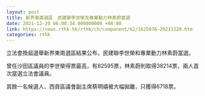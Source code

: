 ```yaml
---
layout: post
title: 新界東南選區　民建聯李世榮及專業動力林素蔚當選
date: 2021-12-20 06:08:34.000000000 +08:00
link: https://news.rthk.hk/rthk/ch/component/k2/1625076-20211220.htm
categories: rthk
---
```


立法會換屆選舉新界東南選區結果公布，民建聯李世榮和專業動力林素蔚當選。

曾任沙田區議員的李世榮得票最高，有82595票，林素蔚則取得38214票，兩人首次當選立法會議員。

其餘一名候選人、西貢區議會副主席蔡明禧被大幅拋離，只獲得6718票。
